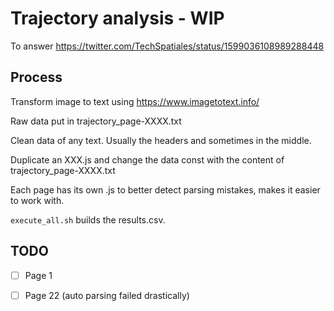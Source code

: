 # Trajectory analysis - WIP

To answer https://twitter.com/TechSpatiales/status/1599036108989288448

## Process

Transform image to text using https://www.imagetotext.info/ 

Raw data put in  trajectory_page-XXXX.txt

Clean data of any text. Usually the headers and sometimes in the middle.

Duplicate an XXX.js and change the data const with the content of trajectory_page-XXXX.txt

Each page has its own .js to better detect parsing mistakes, makes it easier to work with.

`execute_all.sh` builds the results.csv. 

## TODO

*[ ] Page 1
*[ ] Page 22 (auto parsing failed drastically) 

